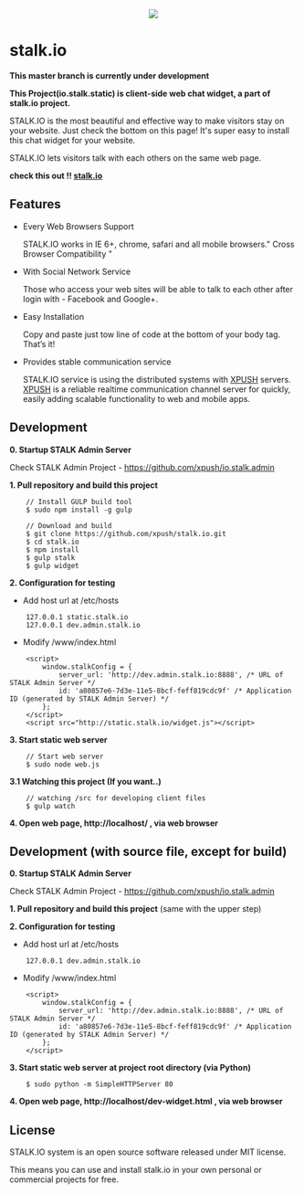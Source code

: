 <p align="center">
  <img src="https://raw.githubusercontent.com/xpush/io.stalk.static/master/logo.jpeg"/>
</p>

stalk.io
===============

**This master branch is currently under development**

**This Project(io.stalk.static) is client-side web chat widget, a part of stalk.io project.**

STALK.IO is the most beautiful and effective way to make visitors stay on your website. Just check the bottom on this page! It's super easy to install this chat widget for your website.

STALK.IO lets visitors talk with each others on the same web page.

**check this out !! [stalk.io]**

Features
-----------
- Every Web Browsers Support

  STALK.IO works in IE 6+, chrome, safari and all mobile browsers." Cross Browser Compatibility "

- With Social Network Service

  Those who access your web sites will be able to talk to each other after login with - Facebook and Google+.

- Easy Installation

  Copy and paste just tow line of code at the bottom of your body tag. That’s it!

- Provides stable communication service

  STALK.IO service is using the distributed systems with [XPUSH] servers. [XPUSH] is a reliable realtime communication channel server for quickly, easily adding scalable functionality to web and mobile apps.



Development
-----------

**0. Startup STALK Admin Server** 

Check STALK Admin Project - https://github.com/xpush/io.stalk.admin

**1. Pull repository and build this project**

```
	// Install GULP build tool
	$ sudo npm install -g gulp

	// Download and build
	$ git clone https://github.com/xpush/stalk.io.git
	$ cd stalk.io
	$ npm install
	$ gulp stalk
	$ gulp widget
```

**2. Configuration for testing**

- Add host url at /etc/hosts
```
	127.0.0.1 static.stalk.io
	127.0.0.1 dev.admin.stalk.io
```

- Modify /www/index.html
```
	<script>
		window.stalkConfig = {
			server_url: 'http://dev.admin.stalk.io:8888', /* URL of STALK Admin Server */
			id: 'a80857e6-7d3e-11e5-8bcf-feff819cdc9f' /* Application ID (generated by STALK Admin Server) */
		};
	</script>
	<script src="http://static.stalk.io/widget.js"></script>
```

**3. Start static web server**
```
	// Start web server
	$ sudo node web.js
```

**3.1 Watching this project (If you want..)**
```
	// watching /src for developing client files
	$ gulp watch
```

**4. Open web page, http://localhost/ , via web browser**



Development (with source file, except for build)
-----------

**0. Startup STALK Admin Server** 

Check STALK Admin Project - https://github.com/xpush/io.stalk.admin

**1. Pull repository and build this project** (same with the upper step)

**2. Configuration for testing**

- Add host url at /etc/hosts
```
	127.0.0.1 dev.admin.stalk.io
```

- Modify /www/index.html
```
	<script>
		window.stalkConfig = {
			server_url: 'http://dev.admin.stalk.io:8888', /* URL of STALK Admin Server */
			id: 'a80857e6-7d3e-11e5-8bcf-feff819cdc9f' /* Application ID (generated by STALK Admin Server) */
		};
	</script>
```

**3. Start static web server at project root directory (via Python)**

```
	$ sudo python -m SimpleHTTPServer 80
```

**4. Open web page, http://localhost/dev-widget.html , via web browser**



License
----

 STALK.IO system is an open source software released under MIT license.

 This means you can use and install stalk.io in your own personal or commercial projects for free.



[XPUSH]:https://github.com/xpush/node-xpush
[stalk.io]:http://stalk.io
